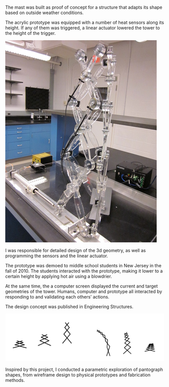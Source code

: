 The mast was built as proof of concept for a structure that adapts its shape based on outside weather conditions.

The acrylic prototype was equipped with a number of heat sensors along its height. If any of them was triggered, a linear actuator lowered the tower to the height of the trigger.

![](assets/images/projects/kinetic/mast.jpg)

I was responsible for detailed design of the 3d geometry, as well as programming the sensors and the linear actuator.

The prototype was demoed to middle school students in New Jersey in the fall of 2010. The students interacted with the prototype, making it lower to a certain height by applying hot air using a blowdrier.

At the same time, the a computer screen displayed the current and target geometries of the tower. Humans, computer and prototype all interacted by responding to and validating each others’ actions.

The design concept was published in Engineering Structures.

![](assets/images/projects/kinetic/variations.svg)

Inspired by this project, I conducted a parametric exploration of pantograph shapes, from wireframe design to physical prototypes and fabrication methods.